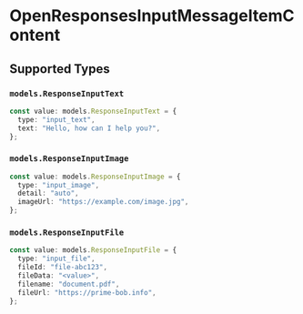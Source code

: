 # OpenResponsesInputMessageItemContent


## Supported Types

### `models.ResponseInputText`

```typescript
const value: models.ResponseInputText = {
  type: "input_text",
  text: "Hello, how can I help you?",
};
```

### `models.ResponseInputImage`

```typescript
const value: models.ResponseInputImage = {
  type: "input_image",
  detail: "auto",
  imageUrl: "https://example.com/image.jpg",
};
```

### `models.ResponseInputFile`

```typescript
const value: models.ResponseInputFile = {
  type: "input_file",
  fileId: "file-abc123",
  fileData: "<value>",
  filename: "document.pdf",
  fileUrl: "https://prime-bob.info",
};
```

